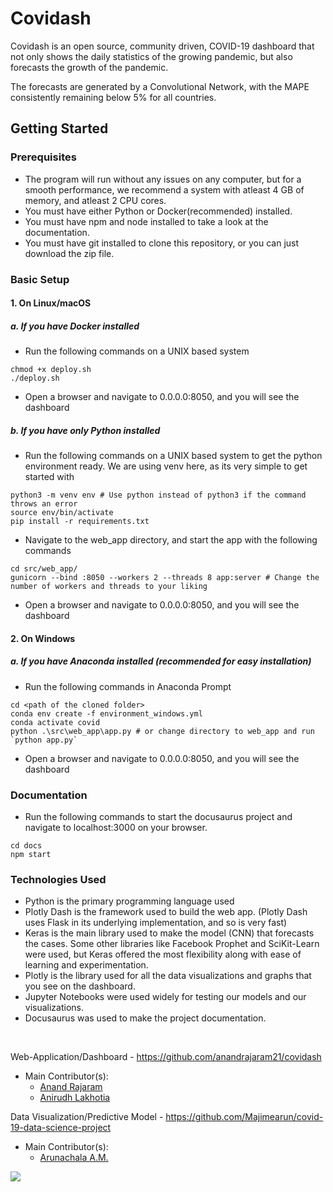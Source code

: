 # Covidash

Covidash is an open source, community driven, COVID-19 dashboard that not only shows the daily statistics of the growing pandemic, but also forecasts the growth of the pandemic.

The forecasts are generated by a Convolutional Network, with the MAPE consistently remaining below 5% for all countries.

## Getting Started

### Prerequisites

- The program will run without any issues on any computer, but for a smooth performance, we recommend a system with atleast 4 GB of memory, and atleast 2 CPU cores.
- You must have either Python or Docker(recommended) installed.
- You must have npm and node installed to take a look at the documentation.
- You must have git installed to clone this repository, or you can just download the zip file.

### Basic Setup

#### 1. On Linux/macOS

##### a. If you have Docker installed

- Run the following commands on a UNIX based system

```
chmod +x deploy.sh
./deploy.sh
```

- Open a browser and navigate to 0.0.0.0:8050, and you will see the dashboard

##### b. If you have only Python installed

- Run the following commands on a UNIX based system to get the python environment ready. We are using venv here, as its very simple to get started with

```
python3 -m venv env # Use python instead of python3 if the command throws an error
source env/bin/activate
pip install -r requirements.txt
```

- Navigate to the web_app directory, and start the app with the following commands

```
cd src/web_app/
gunicorn --bind :8050 --workers 2 --threads 8 app:server # Change the number of workers and threads to your liking
```

- Open a browser and navigate to 0.0.0.0:8050, and you will see the dashboard

#### 2. On Windows

##### a. If you have Anaconda installed (recommended for easy installation)

- Run the following commands in Anaconda Prompt

```
cd <path of the cloned folder>
conda env create -f environment_windows.yml
conda activate covid
python .\src\web_app\app.py # or change directory to web_app and run `python app.py`
```

- Open a browser and navigate to 0.0.0.0:8050, and you will see the dashboard

### Documentation

- Run the following commands to start the docusaurus project and navigate to localhost:3000 on your browser.

```
cd docs
npm start
```

### Technologies Used

- Python is the primary programming language used
- Plotly Dash is the framework used to build the web app. (Plotly Dash uses Flask in its underlying implementation, and so is very fast)
- Keras is the main library used to make the model (CNN) that forecasts the cases. Some other libraries like Facebook Prophet and SciKit-Learn were used, but Keras offered the most flexibility along with ease of learning and experimentation.
- Plotly is the library used for all the data visualizations and graphs that you see on the dashboard.
- Jupyter Notebooks were used widely for testing our models and our visualizations.
- Docusaurus was used to make the project documentation.

<br>

Web-Application/Dashboard - https://github.com/anandrajaram21/covidash
- Main Contributor(s):
  - [Anand Rajaram](https://github.com/anandrajaram21/)
  - [Anirudh Lakhotia](https://github.com/anirudhlakhotia/)

Data Visualization/Predictive Model - https://github.com/Majimearun/covid-19-data-science-project
- Main Contributor(s):
  - [Arunachala A.M.](https://github.com/Majimearun)


<a href = "https://colab.research.google.com/drive/12SBxJ_N1TLJgc6pZVy9G-vgZY3k2w_Aa?usp=sharing">
<img src='https://img.shields.io/static/v1?label=presentation&message=google%20colab&color=ffa31a&style=for-the-badge' />
</a> 

